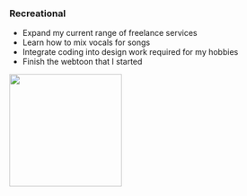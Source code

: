<h3>Recreational</h3>

<ul>
<li>Expand my current range of freelance services</li>
<li>Learn how to mix vocals for songs</li>
<li>Integrate coding into design work required for my hobbies</li>
<li>Finish the webtoon that I started</li>
</ul>

<img src="https://upload.wikimedia.org/wikipedia/commons/b/b5/Artist_drawing_%28Unsplash%29.jpg" height="200px">
